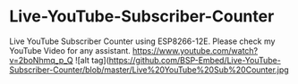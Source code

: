 # Live-YouTube-Subscriber-Counter
Live YouTube Subscriber Counter using ESP8266-12E.
Please check my YouTube Video for any assistant.
https://www.youtube.com/watch?v=2boNhmq_p_Q
![alt tag](https://github.com/BSP-Embed/Live-YouTube-Subscriber-Counter/blob/master/Live%20YouTube%20Sub%20Counter.jpg
